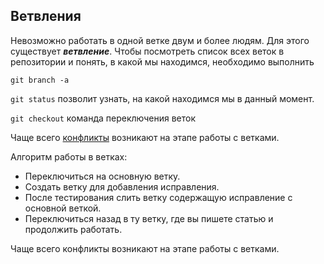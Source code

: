 ## Ветвления

Невозможно работать в одной ветке двум и более людям. Для этого существует ***ветвление***. 
Чтобы посмотреть список всех веток в репозитории и понять, в какой мы находимся, необходимо выполнить

`git branch -a`

`git status` позволит узнать, на какой находимся мы в данный момент.

`git checkout` команда переключения веток

Чаще всего [конфликты](conflict.md) возникают на этапе работы с ветками.

Алгоритм работы в ветках:
- Переключиться на основную ветку.
- Создать ветку для добавления исправления.
- После тестирования слить ветку содержащую исправление с основной веткой.
- Переключиться назад в ту ветку, где вы пишете статью и продолжить работать.

Чаще всего конфликты возникают на этапе работы с ветками.

